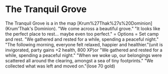 # The Tranquil Grove

The Tranquil Grove is a in the map [Krum%27Thak%27s%20Dominion](Krum'Thak's Dominion).
"We come across a beautiful grove."
"It looks like the perfect place to rest... maybe even too perfect."
= Options =
Set camp and rest.
"We gathered and rested for a while, spending a peaceful night."
"The following morning, everyone felt relaxed, happier and healthier."(unit is invigorated, party gains +2 health, 800 XP)or
"We gathered and rested for a while, spending a peaceful night."
"When we woke up, our belongings were scattered all around the clearing, amongst a sea of tiny footprints."
"We collected what was left and moved on."(lose 70 gold)